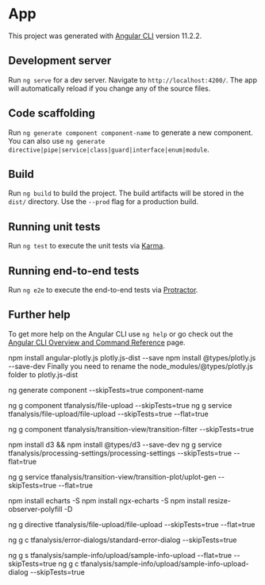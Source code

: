 # App

This project was generated with [Angular CLI](https://github.com/angular/angular-cli) version 11.2.2.

## Development server

Run `ng serve` for a dev server. Navigate to `http://localhost:4200/`. The app will automatically reload if you change any of the source files.

## Code scaffolding

Run `ng generate component component-name` to generate a new component. You can also use `ng generate directive|pipe|service|class|guard|interface|enum|module`.

## Build

Run `ng build` to build the project. The build artifacts will be stored in the `dist/` directory. Use the `--prod` flag for a production build.

## Running unit tests

Run `ng test` to execute the unit tests via [Karma](https://karma-runner.github.io).

## Running end-to-end tests

Run `ng e2e` to execute the end-to-end tests via [Protractor](http://www.protractortest.org/).

## Further help

To get more help on the Angular CLI use `ng help` or go check out the [Angular CLI Overview and Command Reference](https://angular.io/cli) page.


npm install angular-plotly.js plotly.js-dist --save
npm install  @types/plotly.js --save-dev
Finally you need to rename the node_modules/@types/plotly.js folder to plotly.js-dist

ng generate component --skipTests=true component-name

ng g component tfanalysis/file-upload --skipTests=true
ng g service tfanalysis/file-upload/file-upload --skipTests=true --flat=true

ng g component tfanalysis/transition-view/transition-filter --skipTests=true

npm install d3 && npm install @types/d3 --save-dev
ng g service tfanalysis/processing-settings/processing-settings --skipTests=true --flat=true

ng g service tfanalysis/transition-view/transition-plot/uplot-gen --skipTests=true --flat=true

npm install echarts -S
npm install ngx-echarts -S
npm install resize-observer-polyfill -D


ng g directive tfanalysis/file-upload/file-upload --skipTests=true --flat=true

ng g c tfanalysis/error-dialogs/standard-error-dialog --skipTests=true

ng g s tfanalysis/sample-info/upload/sample-info-upload --flat=true --skipTests=true
ng g c tfanalysis/sample-info/upload/sample-info-upload-dialog --skipTests=true
